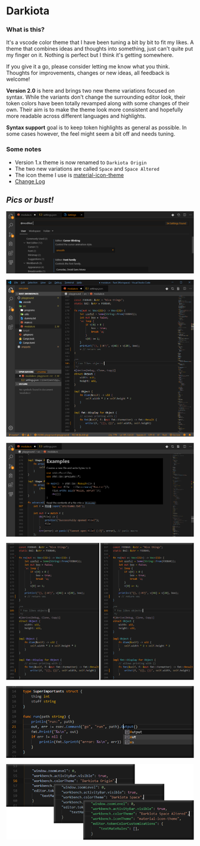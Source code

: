 # Darkiota

### **What is this?**

It's a vscode color theme that I have been tuning a bit by bit to fit my likes.
A theme that combines ideas and thoughts into something, just can't quite put my finger on it.
Nothing is perfect but I think it's getting somewhere.

If you give it a go, please consider letting me know what you think. 
Thoughts for improvements, changes or new ideas, all feedback is welcome!


**Version 2.0** is here and brings two new theme variations focused on syntax. While the variants
don't change the surrounding editor look, their token colors have been totally revamped along with
some changes of their own. Their aim is to make the theme look more consistent and hopefully more
readable across different languages and highlights.


**Syntax support** goal is to keep token highlights as general as possible. In some cases however,
the feel might seem a bit off and needs tuning.


### **Some notes**
- Version 1.x theme is now renamed to `Darkiota Origin`
- The two new variations are called `Space` and `Space Altered`
- The icon theme I use is [material-icon-theme](https://marketplace.visualstudio.com/items?itemName=PKief.material-icon-theme)
- [Change Log](CHANGELOG.md)


## ***Pics or bust!***

![Screenshot](https://raw.githubusercontent.com/Samzyre/darkiota-theme/master/static/settings1.png)

![Screenshot](https://raw.githubusercontent.com/Samzyre/darkiota-theme/master/static/rust1.png)

![Screenshot](https://raw.githubusercontent.com/Samzyre/darkiota-theme/master/static/rust2.png)

![Screenshot](https://raw.githubusercontent.com/Samzyre/darkiota-theme/master/static/rust3.png)

![Screenshot](https://raw.githubusercontent.com/Samzyre/darkiota-theme/master/static/go1.png)

![Screenshot](https://raw.githubusercontent.com/Samzyre/darkiota-theme/master/static/json1.png)

